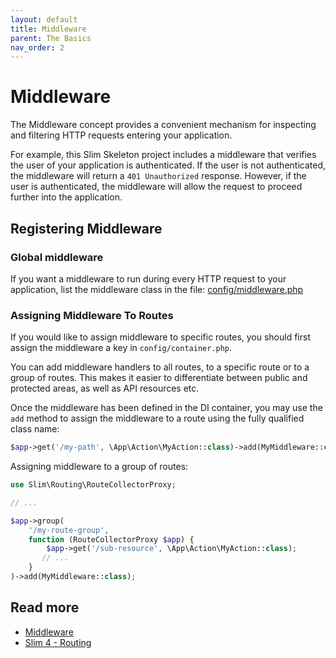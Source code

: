 ```yaml
---
layout: default
title: Middleware
parent: The Basics
nav_order: 2
---
```


# Middleware

The Middleware concept provides a convenient mechanism for inspecting and filtering 
HTTP requests entering your application. 

For example, this Slim Skeleton project
includes a middleware that verifies the user of your application is authenticated. 
If the user is not authenticated, the middleware will return a `401 Unauthorized`
response. However, if the user is authenticated, the middleware will allow the 
request to proceed further into the application.

## Registering Middleware

### Global middleware

If you want a middleware to run during every HTTP request to your application, 
list the middleware class in the file: 
[config/middleware.php](https://github.com/odan/slim4-skeleton/blob/master/config/middleware.php)

### Assigning Middleware To Routes

If you would like to assign middleware to specific routes, 
you should first assign the middleware a key in `config/container.php`.

You can add middleware handlers to all routes, 
to a specific route or to a group of routes.
This makes it easier to differentiate between public and protected areas, 
as well as API resources etc.

Once the middleware has been defined in the DI container,
you may use the `add` method to assign the middleware to a route
using the fully qualified class name:

```php
$app->get('/my-path', \App\Action\MyAction::class)->add(MyMiddleware::class);
```

Assigning middleware to a group of routes:

```php
use Slim\Routing\RouteCollectorProxy;

// ...

$app->group(
    '/my-route-group',
    function (RouteCollectorProxy $app) {
        $app->get('/sub-resource', \App\Action\MyAction::class);
       // ...
    }
)->add(MyMiddleware::class);
```

## Read more

* [Middleware](https://www.slimframework.com/docs/v4/concepts/middleware.html)
* [Slim 4 - Routing](https://www.slimframework.com/docs/v4/objects/routing.html)
